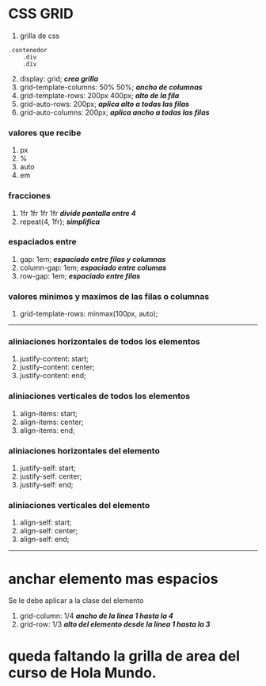 # CSS GRID 
1. grilla de css
~~~
.contenedor 
	.div	
	.div
~~~
2. display: grid; ***crea grilla***
3. grid-template-columns: 50% 50%; ***ancho de columnas***
4. grid-template-rows: 200px 400px; ***alto de la fila***
5. grid-auto-rows: 200px; ***aplica alto a todas las filas***
6. grid-auto-columns: 200px; ***aplica ancho a todas las filas***

### valores que recibe
1. px
2. %
3. auto
4. em

### fracciones
1. 1fr 1fr 1fr 1fr ***divide pantalla entre 4***
2. repeat(4, 1fr); ***simplifica***

### espaciados entre
1. gap: 1em; ***espaciado entre filas y columnas***
2. column-gap: 1em; ***espaciado entre columas***
3. row-gap: 1em; ***espaciado entre filas***

### valores minimos y maximos de las filas o columnas
1. grid-template-rows: minmax(100px, auto);
___

### aliniaciones horizontales de todos los elementos
1. justify-content: start;
2. justify-content: center;
3. justify-content: end;

### aliniaciones verticales de todos los elementos
1. align-items: start;
2. align-items: center;
3. align-items: end;

### aliniaciones horizontales del elemento
1. justify-self: start;
2. justify-self: center;
3. justify-self: end;

### aliniaciones verticales del elemento
1. align-self: start;
2. align-self: center;
3. align-self: end;
___

# anchar elemento mas espacios
Se le debe aplicar a la clase del elemento
1. grid-column: 1/4 ***ancho de la linea 1 hasta la 4***
2. grid-row: 1/3 ***alto del elemento desde la linea 1 hasta la 3***

# queda faltando la grilla de area del curso de Hola Mundo.